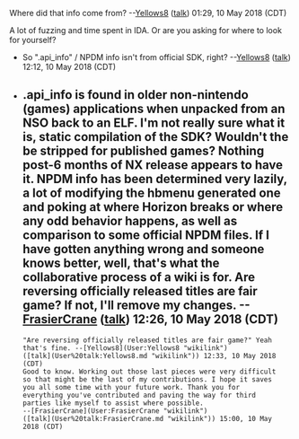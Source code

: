 Where did that info come from? --[Yellows8](User:Yellows8 "wikilink")
([talk](User%20talk:Yellows8.md "wikilink")) 01:29, 10 May 2018 (CDT)

A lot of fuzzing and time spent in IDA. Or are you asking for where to
look for yourself?

  -   
    So ".api\_info" / NPDM info isn't from official SDK, right?
    --[Yellows8](User:Yellows8 "wikilink")
    ([talk](User%20talk:Yellows8.md "wikilink")) 12:12, 10 May 2018
    (CDT)

<!-- end list -->

  -   
    .api\_info is found in older non-nintendo (games) applications when
    unpacked from an NSO back to an ELF. I'm not really sure what it is,
    static compilation of the SDK? Wouldn't the be stripped for
    published games? Nothing post-6 months of NX release appears to have
    it. NPDM info has been determined very lazily, a lot of modifying
    the hbmenu generated one and poking at where Horizon breaks or where
    any odd behavior happens, as well as comparison to some official
    NPDM files. If I have gotten anything wrong and someone knows
    better, well, that's what the collaborative process of a wiki is
    for. Are reversing officially released titles are fair game? If not,
    I'll remove my changes.
    --[FrasierCrane](User:FrasierCrane "wikilink")
    ([talk](User%20talk:FrasierCrane.md "wikilink")) 12:26, 10 May 2018
    (CDT)
      -   
        "Are reversing officially released titles are fair game?" Yeah
        that's fine. --[Yellows8](User:Yellows8 "wikilink")
        ([talk](User%20talk:Yellows8.md "wikilink")) 12:33, 10 May 2018
        (CDT)
        Good to know. Working out those last pieces were very difficult
        so that might be the last of my contributions. I hope it saves
        you all some time with your future work. Thank you for
        everything you've contributed and paving the way for third
        parties like myself to assist where possible.
        --[FrasierCrane](User:FrasierCrane "wikilink")
        ([talk](User%20talk:FrasierCrane.md "wikilink")) 15:00, 10 May
        2018 (CDT)
